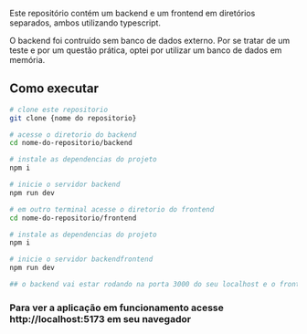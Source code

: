 Este repositório contém um backend e um frontend em diretórios separados, ambos utilizando typescript.

O backend foi contruído sem banco de dados externo. Por se tratar de um teste e por um questão prática, optei por utilizar um banco de dados em memória.

## Como executar

```bash
# clone este repositorio
git clone {nome do repositorio}

# acesse o diretorio do backend
cd nome-do-repositorio/backend

# instale as dependencias do projeto
npm i

# inicie o servidor backend
npm run dev

# em outro terminal acesse o diretorio do frontend
cd nome-do-repositorio/frontend

# instale as dependencias do projeto
npm i

# inicie o servidor backendfrontend
npm run dev

## o backend vai estar rodando na porta 3000 do seu localhost e o frontend na porta 5173
```

### Para ver a aplicação em funcionamento acesse http://localhost:5173 em seu navegador